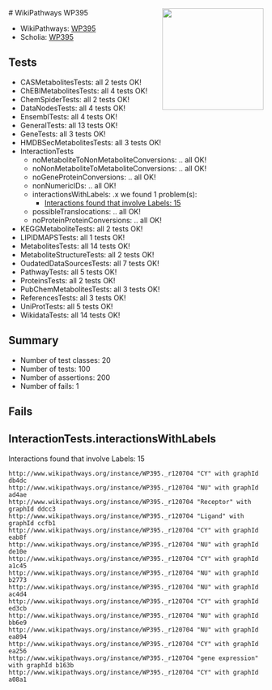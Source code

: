 <img style="float: right; width: 200px" src="https://upload.wikimedia.org/wikipedia/commons/thumb/8/83/Wplogo_with_text_500.png/640px-Wplogo_with_text_500.png" />
# WikiPathways WP395

* WikiPathways: [WP395](https://identifiers.org/wikipathways:WP395)
* Scholia: [WP395](https://scholia.toolforge.org/wikipathways/WP395)
## Tests
* CASMetabolitesTests: all 2 tests OK!
* ChEBIMetabolitesTests: all 4 tests OK!
* ChemSpiderTests: all 2 tests OK!
* DataNodesTests: all 4 tests OK!
* EnsemblTests: all 4 tests OK!
* GeneralTests: all 13 tests OK!
* GeneTests: all 3 tests OK!
* HMDBSecMetabolitesTests: all 3 tests OK!
* InteractionTests
    * noMetaboliteToNonMetaboliteConversions: .. all OK!
    * noNonMetaboliteToMetaboliteConversions: .. all OK!
    * noGeneProteinConversions: .. all OK!
    * nonNumericIDs: .. all OK!
    * interactionsWithLabels: .x we found 1 problem(s):
        * [Interactions found that involve Labels: 15](#fe97a8bd)
    * possibleTranslocations: .. all OK!
    * noProteinProteinConversions: .. all OK!
* KEGGMetaboliteTests: all 2 tests OK!
* LIPIDMAPSTests: all 1 tests OK!
* MetabolitesTests: all 14 tests OK!
* MetaboliteStructureTests: all 2 tests OK!
* OudatedDataSourcesTests: all 7 tests OK!
* PathwayTests: all 5 tests OK!
* ProteinsTests: all 2 tests OK!
* PubChemMetabolitesTests: all 3 tests OK!
* ReferencesTests: all 3 tests OK!
* UniProtTests: all 5 tests OK!
* WikidataTests: all 14 tests OK!


## Summary

* Number of test classes: 20
* Number of tests: 100
* Number of assertions: 200
* Number of fails: 1

## Fails

<a name="fe97a8bd" />

## InteractionTests.interactionsWithLabels

Interactions found that involve Labels: 15
```
http://www.wikipathways.org/instance/WP395._r120704 "CY" with graphId db4dc
http://www.wikipathways.org/instance/WP395._r120704 "NU" with graphId ad4ae
http://www.wikipathways.org/instance/WP395._r120704 "Receptor" with graphId ddcc3
http://www.wikipathways.org/instance/WP395._r120704 "Ligand" with graphId ccfb1
http://www.wikipathways.org/instance/WP395._r120704 "CY" with graphId eab8f
http://www.wikipathways.org/instance/WP395._r120704 "NU" with graphId de10e
http://www.wikipathways.org/instance/WP395._r120704 "CY" with graphId a1c45
http://www.wikipathways.org/instance/WP395._r120704 "NU" with graphId b2773
http://www.wikipathways.org/instance/WP395._r120704 "NU" with graphId ac4d4
http://www.wikipathways.org/instance/WP395._r120704 "CY" with graphId ed3cb
http://www.wikipathways.org/instance/WP395._r120704 "NU" with graphId bb6e9
http://www.wikipathways.org/instance/WP395._r120704 "NU" with graphId ea894
http://www.wikipathways.org/instance/WP395._r120704 "CY" with graphId ea256
http://www.wikipathways.org/instance/WP395._r120704 "gene expression" with graphId b163b
http://www.wikipathways.org/instance/WP395._r120704 "CY" with graphId a08a1
```

